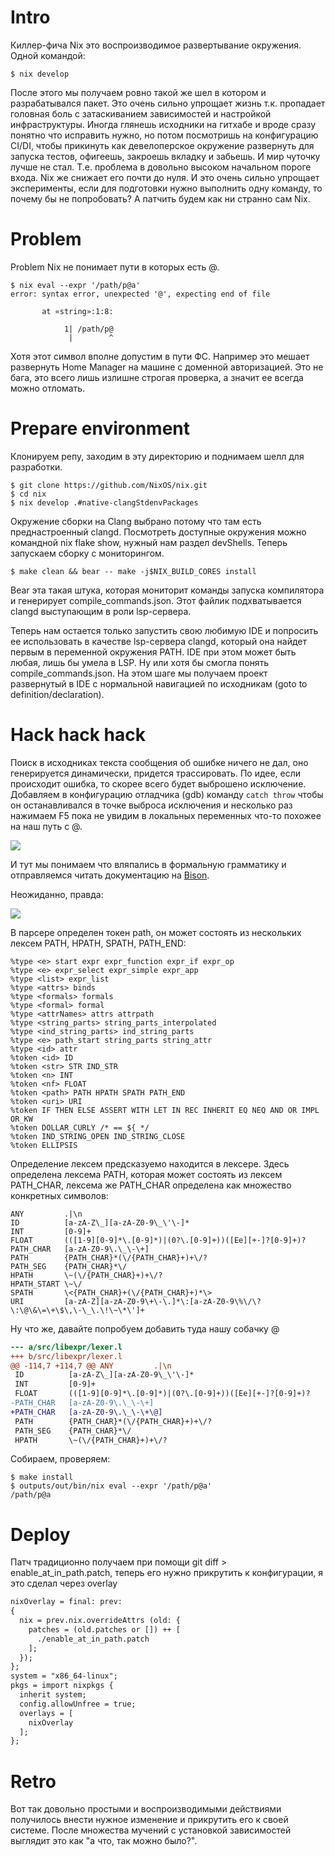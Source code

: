 # Intro

Киллер-фича Nix это воспроизводимое развертывание окружения. Одной командой:


```shell
$ nix develop
```


После этого мы получаем ровно такой же шел в котором и разрабатывался пакет. Это очень сильно упрощает жизнь т.к. пропадает головная боль с затаскиванием зависимостей и настройкой инфраструктуры. Иногда глянешь исходники на гитхабе и вроде сразу понятно что исправить нужно, но потом посмотришь на конфигурацию CI/DI, чтобы прикинуть как девелоперское окружение развернуть для запуска тестов, офигеешь, закроешь вкладку и забьешь. И мир чуточку лучше не стал. Т.е. проблема в довольно высоком начальном пороге входа. Nix же снижает его почти до нуля. И это очень сильно упрощает эксперименты, если для подготовки нужно выполнить одну команду, то почему бы не попробовать? А патчить будем как ни странно сам Nix.


# Problem


Problem
Nix не понимает пути в которых есть @.


```shell
$ nix eval --expr '/path/p@a'
error: syntax error, unexpected '@', expecting end of file

       at «string»:1:8:

            1| /path/p@
             |        ^
```


Хотя этот символ вполне допустим в пути ФС. Например это мешает развернуть Home Manager на машине с доменной авторизацией. Это не бага, это всего лишь излишне строгая проверка, а значит ее всегда можно отломать.


# Prepare environment


Клонируем репу, заходим в эту директорию и поднимаем шелл для разработки.


```shell
$ git clone https://github.com/NixOS/nix.git
$ cd nix
$ nix develop .#native-clangStdenvPackages
```


Окружение сборки на Clang выбрано потому что там есть преднастроенный clangd. Посмотреть доступные окружения можно командной nix flake show, нужный нам раздел devShells. Теперь запускаем сборку с мониторингом.


```shell
$ make clean && bear -- make -j$NIX_BUILD_CORES install
```


Bear эта такая штука, которая мониторит команды запуска компилятора и генерирует compile_commands.json. Этот файлик подхватывается clangd выступающим в роли lsp-сервера.


Теперь нам остается только запустить свою любимую IDE и попросить ее использовать в качестве lsp-сервера clangd, который она найдет первым в переменной окружения PATH. IDE при этом может быть любая, лишь бы умела в LSP. Ну или хотя бы смогла понять compile_commands.json. На этом шаге мы получаем проект развернутый в IDE с нормальной навигацией по исходникам (goto to definition/declaration).


# Hack hack hack


Поиск в исходниках текста сообщения об ошибке ничего не дал, оно генерируется динамически, придется трассировать. По идее, если происходит ошибка, то скорее всего будет выброшено исключение. Добавляем в конфигурацию отладчика (gdb) команду `catch throw` чтобы он останавливался в точке выброса исключения и несколько раз нажимаем F5 пока не увидим в локальных переменных что-то похожее на наш путь с @.


![](nix-hacking-your-first-package/nix_hacking_1.png)

И тут мы понимаем что вляпались в формальную грамматику и отправляемся читать документацию на [Bison](https://www.gnu.org/software/bison/manual/?ref=kysa.me).

Неожиданно, правда:

![](nix-hacking-your-first-package/you_are_here.png)

В парсере определен токен path, он может состоять из нескольких лексем PATH, HPATH, SPATH, PATH_END:

```bison
%type <e> start expr expr_function expr_if expr_op
%type <e> expr_select expr_simple expr_app
%type <list> expr_list
%type <attrs> binds
%type <formals> formals
%type <formal> formal
%type <attrNames> attrs attrpath
%type <string_parts> string_parts_interpolated
%type <ind_string_parts> ind_string_parts
%type <e> path_start string_parts string_attr
%type <id> attr
%token <id> ID
%token <str> STR IND_STR
%token <n> INT
%token <nf> FLOAT
%token <path> PATH HPATH SPATH PATH_END
%token <uri> URI
%token IF THEN ELSE ASSERT WITH LET IN REC INHERIT EQ NEQ AND OR IMPL OR_KW
%token DOLLAR_CURLY /* == ${ */
%token IND_STRING_OPEN IND_STRING_CLOSE
%token ELLIPSIS
```

Определение лексем предсказуемо находится в лексере. Здесь определена лексема PATH, которая может состоять из лексем PATH_CHAR, лексема же PATH_CHAR определена как множество конкретных символов:

```bison
ANY         .|\n
ID          [a-zA-Z\_][a-zA-Z0-9\_\'\-]*
INT         [0-9]+
FLOAT       (([1-9][0-9]*\.[0-9]*)|(0?\.[0-9]+))([Ee][+-]?[0-9]+)?
PATH_CHAR   [a-zA-Z0-9\.\_\-\+]
PATH        {PATH_CHAR}*(\/{PATH_CHAR}+)+\/?
PATH_SEG    {PATH_CHAR}*\/
HPATH       \~(\/{PATH_CHAR}+)+\/?
HPATH_START \~\/
SPATH       \<{PATH_CHAR}+(\/{PATH_CHAR}+)*\>
URI         [a-zA-Z][a-zA-Z0-9\+\-\.]*\:[a-zA-Z0-9\%\/\?\:\@\&\=\+\$\,\-\_\.\!\~\*\']+
```

Ну что же, давайте попробуем добавить туда нашу собачку @

```diff
--- a/src/libexpr/lexer.l
+++ b/src/libexpr/lexer.l
@@ -114,7 +114,7 @@ ANY         .|\n
 ID          [a-zA-Z\_][a-zA-Z0-9\_\'\-]*
 INT         [0-9]+
 FLOAT       (([1-9][0-9]*\.[0-9]*)|(0?\.[0-9]+))([Ee][+-]?[0-9]+)?
-PATH_CHAR   [a-zA-Z0-9\.\_\-\+]
+PATH_CHAR   [a-zA-Z0-9\.\_\-\+\@]
 PATH        {PATH_CHAR}*(\/{PATH_CHAR}+)+\/?
 PATH_SEG    {PATH_CHAR}*\/
 HPATH       \~(\/{PATH_CHAR}+)+\/?
```


Собираем, проверяем:


```shell
$ make install
$ outputs/out/bin/nix eval --expr '/path/p@a'
/path/p@a
```


# Deploy


Патч традиционно получаем при помощи git diff > enable_at_in_path.patch, теперь его нужно прикрутить к конфигурации, я это сделал через overlay

```diff
nixOverlay = final: prev:
{
  nix = prev.nix.overrideAttrs (old: {
    patches = (old.patches or []) ++ [
      ./enable_at_in_path.patch
    ];
  });
};
system = "x86_64-linux";
pkgs = import nixpkgs {
  inherit system;
  config.allowUnfree = true;
  overlays = [
    nixOverlay
  ];
};
```


# Retro

Вот так довольно простыми и воспроизводимыми действиями получилось внести нужное изменение и прикрутить его к своей системе. После множества мучений с установкой зависимостей выглядит это как "а что, так можно было?".